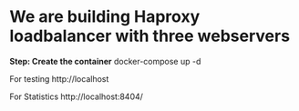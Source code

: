 # We are building Haproxy loadbalancer with three webservers
**Step: Create the container**
docker-compose up -d


For testing http://localhost

For Statistics
http://localhost:8404/